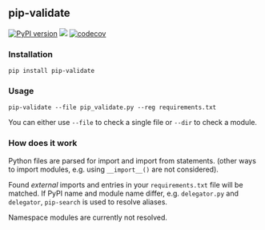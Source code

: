 **pip-validate**
---
[![PyPI version](https://badge.fury.io/py/pip-validate.svg)](https://badge.fury.io/py/pip-validate) [![](https://travis-ci.org/Ohjeah/pip-validate.svg)](https://travis-ci.org/Ohjeah/pip-validate/) [![codecov](https://codecov.io/gh/Ohjeah/pip-validate/branch/master/graph/badge.svg)](https://codecov.io/gh/Ohjeah/pip-validate)

### Installation

`pip install pip-validate`

### Usage

`pip-validate --file pip_validate.py --reg requirements.txt`

You can either use `--file` to check a single file or `--dir` to check a module.

### How does it work

Python files are parsed for import and import from statements. (other ways to import modules, e.g. using `__import__()` are not considered).

Found _external_ imports and entries in your `requirements.txt` file will be matched. If PyPI name and module name differ, e.g. `delegator.py` and `delegator`, `pip-search` is used to resolve aliases.

Namespace modules are currently not resolved.
